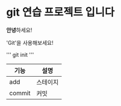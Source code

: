 # git 연습 프로젝트 입니다

**안녕**하세요!

'Git'을 사용해보세요!

'''
git init
'''

|기능|설명|
|---|---|
|add|스테이지|
|commit|커밋|
